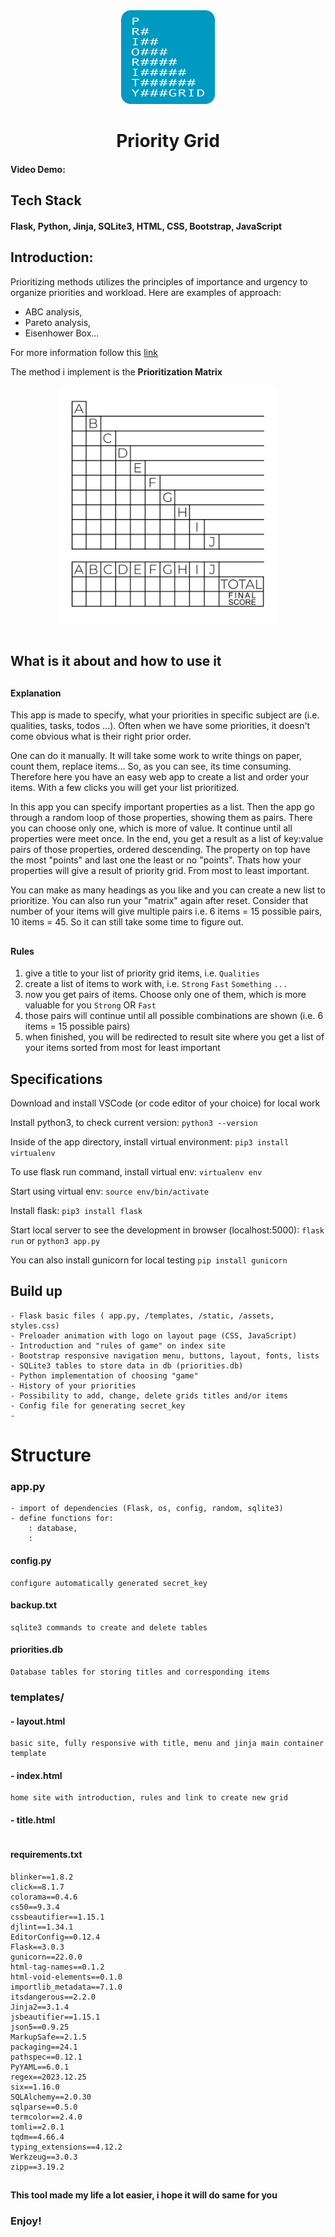 <div align="center">

<img src="https://github.com/krisbaranski/priority_grid/blob/main/static/assets/priority.png" alt="Priority Grid Logo" width="150" height="150">

# Priority Grid

</div>

#### Video Demo:

###

## Tech Stack

#### Flask, Python, Jinja, SQLite3, HTML, CSS, Bootstrap, JavaScript

##

## Introduction:

Prioritizing methods utilizes the principles of importance and urgency to organize priorities and workload.
Here are examples of approach:

- ABC analysis,
- Pareto analysis,
- Eisenhower Box...

For more information follow this [link](https://en.wikipedia.org/wiki/Time_management#The_Eisenhower_Method)

The method i implement is the **Prioritization Matrix**

<div align="center">

<img src="https://github.com/krisbaranski/priority_grid/blob/main/static/assets/prioritization_matrix.png" alt="Prioritization Matrix" width="350" height="auto">

</div>

<br/>

## What is it about and how to use it

##

#### Explanation

This app is made to specify, what your priorities in specific subject are (i.e. qualities, tasks, todos ...).
Often when we have some priorities, it doesn't come obvious what is their right prior order.

One can do it manually. It will take some work to write things on paper, count them, replace items... So, as you can see, its time consuming.
Therefore here you have an easy web app to create a list and order your items. With a few clicks you will get your list prioritized.

In this app you can specify important properties as a list.
Then the app go through a random loop of those properties, showing them as pairs.
There you can choose only one, which is more of value. It continue until all properties were meet once.
In the end, you get a result as a list of key:value pairs of those properties, ordered descending.
The property on top have the most "points" and last one the least or no "points".
Thats how your properties will give a result of priority grid. From most to least important.

You can make as many headings as you like and you can create a new list to prioritize.
You can also run your "matrix" again after reset.
Consider that number of your items will give multiple pairs i.e. 6 items = 15 possible pairs, 10 items = 45. So it can still take some time to figure out.

##

#### Rules

1. give a title to your list of priority grid items, i.e.
   `Qualities`
2. create a list of items to work with, i.e.
   `Strong`
   `Fast`
   `Something`
   `...`
3. now you get pairs of items. Choose only one of them, which is more valuable for you
   `Strong` OR `Fast`
4. those pairs will continue until all possible combinations are shown (i.e. 6 items = 15 possible pairs)
5. when finished, you will be redirected to result site where you get a list of your items sorted from most for least important

###

## Specifications

Download and install VSCode (or code editor of your choice) for local work

Install python3, to check current version:
`python3 --version`

Inside of the app directory, install virtual environment:
`pip3 install virtualenv`

To use flask run command, install virtual env:
`virtualenv env`

Start using virtual env:
`source env/bin/activate`

Install flask:
`pip3 install flask`

Start local server to see the development in browser (localhost:5000):
`flask run` or
`python3 app.py`

You can also install gunicorn for local testing
`pip install gunicorn`

## Build up

```
- Flask basic files ( app.py, /templates, /static, /assets, styles.css)
- Preloader animation with logo on layout page (CSS, JavaScript)
- Introduction and "rules of game" on index site
- Bootstrap responsive navigation menu, buttons, layout, fonts, lists
- SQLite3 tables to store data in db (priorities.db)
- Python implementation of choosing "game"
- History of your priorities
- Possibility to add, change, delete grids titles and/or items
- Config file for generating secret_key
-
```

# Structure

### app.py

```
- import of dependencies (Flask, os, config, random, sqlite3)
- define functions for:
    : database,
    :
```

#### config.py

```
configure automatically generated secret_key
```

#### backup.txt

```
sqlite3 commands to create and delete tables
```

#### priorities.db

```
Database tables for storing titles and corresponding items
```

### templates/

#### - layout.html

```
basic site, fully responsive with title, menu and jinja main container template
```

#### - index.html

```
home site with introduction, rules and link to create new grid
```

#### - title.html

```

```

#### requirements.txt

```
blinker==1.8.2
click==8.1.7
colorama==0.4.6
cs50==9.3.4
cssbeautifier==1.15.1
djlint==1.34.1
EditorConfig==0.12.4
Flask==3.0.3
gunicorn==22.0.0
html-tag-names==0.1.2
html-void-elements==0.1.0
importlib_metadata==7.1.0
itsdangerous==2.2.0
Jinja2==3.1.4
jsbeautifier==1.15.1
json5==0.9.25
MarkupSafe==2.1.5
packaging==24.1
pathspec==0.12.1
PyYAML==6.0.1
regex==2023.12.25
six==1.16.0
SQLAlchemy==2.0.30
sqlparse==0.5.0
termcolor==2.4.0
tomli==2.0.1
tqdm==4.66.4
typing_extensions==4.12.2
Werkzeug==3.0.3
zipp==3.19.2
```

##

#### This tool made my life a lot easier, i hope it will do same for you

### Enjoy!
